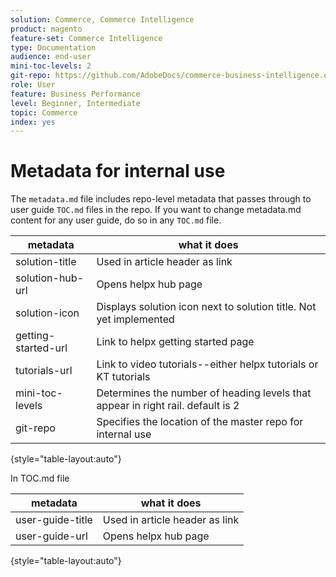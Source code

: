 ```yaml
---
solution: Commerce, Commerce Intelligence
product: magento
feature-set: Commerce Intelligence
type: Documentation
audience: end-user
mini-toc-levels: 2
git-repo: https://github.com/AdobeDocs/commerce-business-intelligence.en
role: User
feature: Business Performance
level: Beginner, Intermediate
topic: Commerce
index: yes
---
```


# Metadata for internal use

The `metadata.md` file includes repo-level metadata that passes through to user guide `TOC.md` files in the repo. If you want to change metadata.md content for any user guide, do so in any `TOC.md` file.

| metadata | what it does |
|--- |--- |
| solution-title | Used in article header as link |
| solution-hub-url | Opens helpx hub page |
| solution-icon | Displays solution icon next to solution title. Not yet implemented |
| getting-started-url | Link to helpx getting started page |
| tutorials-url | Link to video tutorials--either helpx tutorials or KT tutorials |
| mini-toc-levels | Determines the number of heading levels that appear in right rail. default is 2 |
| git-repo | Specifies the location of the master repo for internal use |

{style="table-layout:auto"}

In TOC.md file

| metadata | what it does |
|--- |--- |
| user-guide-title | Used in article header as link |
| user-guide-url | Opens helpx hub page |

{style="table-layout:auto"}
